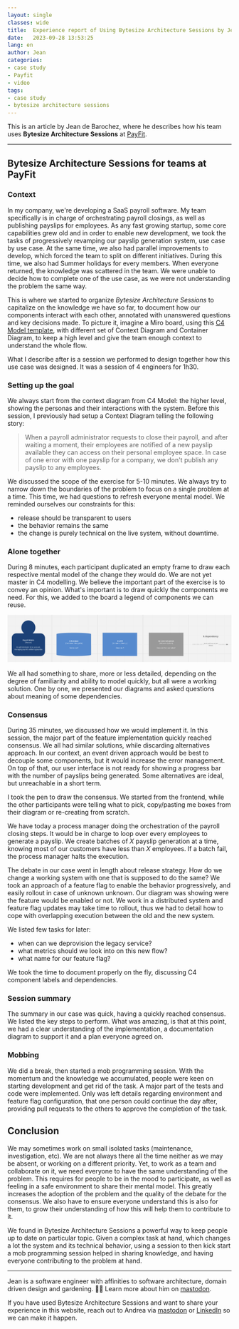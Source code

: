```yaml
---
layout: single
classes: wide
title:  Experience report of Using Bytesize Architecture Sessions by Jean de Barochez at Payfit
date:   2023-09-28 13:53:25
lang: en
author: Jean
categories: 
- case study
- Payfit
- video
tags:
- case study
- bytesize architecture sessions
---
```


This is an article by Jean de Barochez, where he describes how his team uses **Bytesize Architecture Sessions** at [PayFit](https://payfit.com/).

---




## Bytesize Architecture Sessions for teams at PayFit

### Context

In my company, we're developing a SaaS payroll software. My team specifically is in charge of orchestrating payroll closings, as well as publishing payslips for employees. As any fast growing startup, some core capabilities grew old and in order to enable new development, we took the tasks of progressively revamping our payslip generation system, use case by use case. At the same time, we also had parallel improvements to develop, which forced the team to split on different initiatives. During this time, we also had Summer holidays for every members. When everyone returned, the knowledge was scattered in the team. We were unable to decide how to complete one of the use case, as we were not understanding the problem the same way.

This is where we started to organize *Bytesize Architecture Sessions* to capitalize on the knowledge we have so far, to document how our components interact with each other, annotated with unanswered questions and key decisions made. To picture it, imagine a Miro board, using this [C4 Model template](https://miro.com/miroverse/c4-model-getting-started-workshop/), with different set of Context Diagram and Container Diagram, to keep a high level and give the team enough context to understand the whole flow.

What I describe after is a session we performed to design together how this use case was designed. It was a session of 4 engineers for 1h30.

### Setting up the goal

We always start from the context diagram from C4 Model: the higher level, showing the personas and their interactions with the system. Before this session, I previously had setup a Context Diagram telling the following story:

> When a payroll administrator requests to close their payroll, and after waiting a moment, their employees are notified of a new payslip available they can access on their personal employee space. In case of one error with one payslip for a company, we don't publish any payslip to any employees.

We discussed the scope of the exercise for 5-10 minutes. We always try to narrow down the boundaries of the problem to focus on a single problem at a time. This time, we had questions to refresh everyone mental model. We reminded ourselves our constraints for this:

- release should be transparent to users
- the behavior remains the same
- the change is purely technical on the live system, without downtime.

### Alone together

During 8 minutes, each participant duplicated an empty frame to draw each respective mental model of the change they would do. We are not yet master in C4 modelling. We believe the important part of the exercise is to convey an opinion. What's important is to draw quickly the components we need. For this, we added to the board a legend of components we can reuse.

![A Miro legend of C4 Model Container level with shapes for personas, databases, APIs, external systems and container dependencies](/images/jdb-article3.alone-together-legend.png)

We all had something to share, more or less detailed, depending on the degree of familiarity and ability to model quickly, but all were a working solution. One by one, we presented our diagrams and asked questions about meaning of some dependencies.

### Consensus

During 35 minutes, we discussed how we would implement it. In this session, the major part of the feature implementation quickly reached consensus. We all had similar solutions, while discarding alternatives approach. In our context, an event driven approach would be best to decouple some components, but it would increase the error management. On top of that, our user interface is not ready for showing a progress bar with the number of payslips being generated. Some alternatives are ideal, but unreachable in a short term.

I took the pen to draw the consensus. We started from the frontend, while the other participants were telling what to pick, copy/pasting me boxes from their diagram or re-creating from scratch.

We have today a process manager doing the orchestration of the payroll closing steps. It would be in charge to loop over every employees to generate a payslip. We create batches of _X_ payslip generation at a time, knowing most of our customers have less than _X_ employees. If a batch fail, the process manager halts the execution.

The debate in our case went in length about release strategy. How do we change a working system with one that is supposed to do the same? We took an approach of a feature flag to enable the behavior progressively, and easily rollout in case of unknown unknown. Our diagram was showing were the feature would be enabled or not. We work in a distributed system and feature flag updates may take time to rollout, thus we had to detail how to cope with overlapping execution between the old and the new system.

We listed few tasks for later:

- when can we deprovision the legacy service?
- what metrics should we look into on this new flow?
- what name for our feature flag?

We took the time to document properly on the fly, discussing C4 component labels and dependencies.

### Session summary

The summary in our case was quick, having a quickly reached consensus. We listed the key steps to perform. What was amazing, is that at this point, we had a clear understanding of the implementation, a documentation diagram to support it and a plan everyone agreed on.

### Mobbing

We did a break, then started a mob programming session. With the momentum and the knowledge we accumulated, people were keen on starting development and get rid of the task. A major part of the tests and code were implemented. Only was left details regarding environment and feature flag configuration, that one person could continue the day after, providing pull requests to the others to approve the completion of the task.

## Conclusion

We may sometimes work on small isolated tasks (maintenance, investigation, etc). We are not always there all the time neither as we may be absent, or working on a different priority. Yet, to work as a team and collaborate on it, we need everyone to have the same understanding of the problem. This requires for people to be in the mood to participate, as well as feeling in a safe environment to share their mental model. This greatly increases the adoption of the problem and the quality of the debate for the consensus. We also have to ensure everyone understand this is also for them, to grow their understanding of how this will help them to contribute to it.

We found in Bytesize Architecture Sessions a powerful way to keep people up to date on particular topic. Given a complex task at hand, which changes a lot the system and its technical behavior, using a session to then kick start a mob programming session helped in sharing knowledge, and having everyone contributing to the problem at hand.


--- 

Jean is a software engineer with affinities to software architecture, domain driven design and gardening. 🧑‍🌾
Learn more about him on [mastodon](https://mastodon.social/@jdebarochez).

If you have used Bytesize Architecture Sessions and want to share your experience in this website, reach out to Andrea via [mastodon](https://types.pl/@roundcrisis/) or [LinkedIn](https://www.linkedin.com/in/magnorsky/) so we can make it happen.